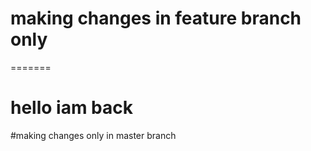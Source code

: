 

# making changes in feature branch only
=======
# hello iam back
#making changes only in master branch

